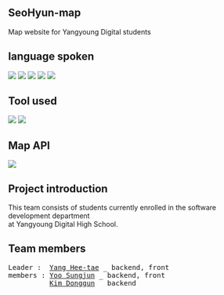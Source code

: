 ## <h2> SeoHyun-map </h2>
Map website for Yangyoung Digital students

## language spoken
<img src="https://img.shields.io/badge/JAVA-007396?style=for-the-badge&logo=java&logoColor=white"> <img src="https://img.shields.io/badge/javascript-F7DF1E?style=for-the-badge&logo=javascript&logoColor=black"> <img src="https://img.shields.io/badge/jquery-0769AD?style=for-the-badge&logo=jquery&logoColor=white"> <img src="https://img.shields.io/badge/html-E34F26?style=for-the-badge&logo=html5&logoColor=white"> <img src="https://img.shields.io/badge/css-1572B6?style=for-the-badge&logo=css3&logoColor=white">

## Tool used
<img src="https://img.shields.io/badge/Eclipse IDE-2C2255?style=for-the-badge&logo=Eclipse IDE&logoColor=white"> <img src="https://img.shields.io/badge/Visual Studio Code-007ACC?style=for-the-badge&logo=Visual Studio Code&logoColor=white"> 

## Map API
<img src="https://img.shields.io/badge/Kakao-FFCD00?style=for-the-badge&logo=Kakao&logoColor=black"> 

## Project introduction
This team consists of students currently enrolled in the software development department<br>
at Yangyoung Digital High School.

## Team members
<pre>
Leader :  <a href="https://github.com/gmlxo">Yang Hee-tae</a> _ backend, front 
members : <a href="https://github.com/dbstarjun">Yoo Sungjun</a> _ backend, front 
          <a href="https://github.com/N1kdg">Kim Donggun</a> _ backend </pre>
